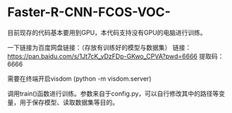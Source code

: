 # Faster-R-CNN-FCOS-VOC-

目前现存的代码基本要用到GPU，本代码支持没有GPU的电脑进行训练。

一下链接为百度网盘链接：（存放有训练好的模型与数据集）
链接：https://pan.baidu.com/s/1Jt7cK_vDzFDp-GKwo_CPVA?pwd=6666 
提取码：6666

需要在终端开启visdom (python -m visdom.server)

调用train()函数进行训练。参数来自于config.py，可以自行修改其中的路径等变量，用于保存模型、读取数据集等目的。




